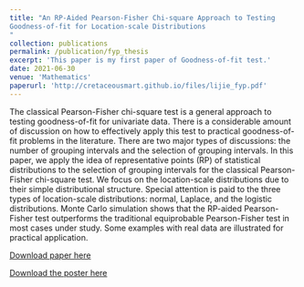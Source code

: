 ```yaml
---
title: "An RP-Aided Pearson-Fisher Chi-square Approach to Testing
Goodness-of-fit for Location-scale Distributions
"
collection: publications
permalink: /publication/fyp_thesis
excerpt: 'This paper is my first paper of Goodness-of-fit test.'
date: 2021-06-30
venue: 'Mathematics'
paperurl: 'http://cretaceousmart.github.io/files/lijie_fyp.pdf'
---
```

The classical Pearson-Fisher chi-square test is a general approach to testing goodness-of-fit for univariate data. There is a considerable amount of discussion on how to effectively apply this test to practical goodness-of-fit problems in the literature. There are two major types of discussions: the number of grouping intervals and the selection of grouping intervals. In this paper, we apply the idea of representative points (RP) of statistical distributions to the selection of grouping intervals for the classical Pearson-Fisher chi-square test. We focus on the location-scale distributions due to their simple distributional structure. Special attention is paid to the three types of location-scale distributions: normal, Laplace, and the logistic distributions. Monte Carlo simulation shows that the RP-aided Pearson-Fisher test outperforms the traditional equiprobable Pearson-Fisher test in most cases under study. Some examples with real data are illustrated for practical application.


[Download paper here](https://github.com/cretaceousmart/cretaceousmart.github.io/tree/master/files/lijie_fyp.pdf)

[Download the poster here](https://github.com/cretaceousmart/cretaceousmart.github.io/tree/master/files/lijie_fpy_poster.pdf)

